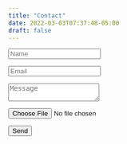 ```yaml
---
title: "Contact"
date: 2022-03-03T07:37:48-05:00
draft: false
---
```

<form name="contact" method="POST" action="/contact/thank_you/" data-netlify="true">
  <p>
    <input type="text" name="name" placeholder="Name"/>
  </p>
  <p>
    <input type="email" name="email" placeholder="Email" />
  </p>
  <p>
   <textarea name="message" placeholder="Message" ></textarea>
  </p>
  <p>
     <input type="file" name="myfile" placeholder="Upload File" />
  </p>
  <p>
     <div data-netlify-recaptcha="true"></div>
  </p>
  <p>
    <button type="submit">Send</button>
  </p>
</form>